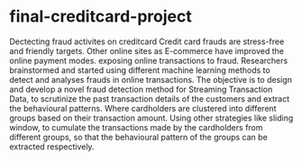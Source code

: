 # final-creditcard-project
Dectecting fraud activites on creditcard
Credit card frauds are stress-free and friendly targets. Other online sites as E-commerce have improved the online payment modes.
exposing online transactions to fraud. Researchers brainstormed and started using 
different machine learning methods to detect and analyses frauds in online transactions. 
The objective is to design and develop a novel fraud detection method for Streaming 
Transaction Data, to scrutinize the past transaction details of the customers and extract the behavioural patterns. 
Where cardholders are clustered into different groups based on their transaction amount.
Using other strategies like sliding window, to cumulate the transactions made by the cardholders from different groups, 
so that the behavioural pattern of the groups can be extracted respectively.
